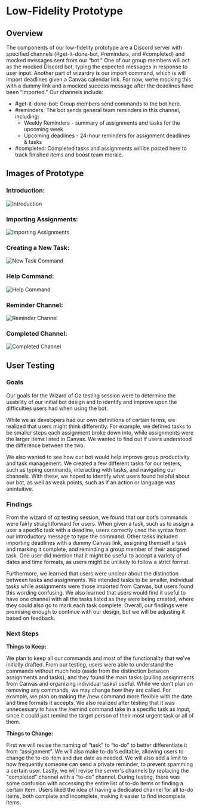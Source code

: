 # Low-Fidelity Prototype

## Overview
The components of our low-fidelity prototype are a Discord server with specified channels (#get-it-done-bot, #reminders, and #completed) and mocked messages sent from our “bot.” One of our group members will act as the mocked Discord bot, typing the expected messages in response to user input. Another part of wizardry is our import command, which is will import deadlines given a Canvas calendar link. For now, we’re mocking this with a dummy link and a mocked success message after the deadlines have been “imported.”
Our channels include:
- #get-it-done-bot: Group members send commands to the bot here. 
- #reminders: The bot sends general team reminders in this channel, including:
  - Weekly Reminders - summary of assignments and tasks for the upcoming week
  - Upcoming deadlines - 24-hour reminders for assignment deadlines & tasks 
- #completed: Completed tasks and assignments will be posted here to track finished items and boost team morale.

## Images of Prototype
### Introduction:
![Introduction](./intro.png)

### Importing Assignments:
![Importing Assignments](./import.png)

### Creating a New Task:
![New Task Command](./new.png)

### Help Command:
![Help Command](./help.png)

### Reminder Channel:
![Reminder Channel](./reminder.png)

### Completed Channel:
![Completed Channel](./completed.png)

## User Testing
### Goals
Our goals for the Wizard of Oz testing session were to determine the usability of our initial bot design and to identify and improve upon the difficulties users had when using the bot. 

While we as developers had our own definitions of certain terms, we realized that users might think differently. For example, we defined tasks to be smaller steps each assignment broke down into, while assignments were the larger items listed in Canvas. We wanted to find out if users understood the difference between the two.

We also wanted to see how our bot would help improve group productivity and task management. We created a few different tasks for our testers, such as typing commands, interacting with tasks, and navigating our channels. With these, we hoped to identify what users found helpful about our bot, as well as weak points, such as if an action or language was unintuitive. 

### Findings
From the wizard of oz testing session, we found that our bot's commands were fairly straightforward for users. When given a task, such as to assign a user a specific task with a deadline, users correctly used the syntax from our introductory message to type the command. Other tasks included importing deadlines with a dummy Canvas link, assigning themself a task and marking it complete, and reminding a group member of their assigned task. One user did mention that it might be useful to accept a variety of dates and time formats, as users might be unlikely to follow a strict format.

Furthermore, we learned that users were unclear about the distinction between tasks and assignments. We intended tasks to be smaller, individual tasks while assignments were those imported from Canvas, but users found this wording confusing. We also learned that users would find it useful to have one channel with all the tasks listed as they were being created, where they could also go to mark each task complete. Overall, our findings were promising enough to continue with our design, but we will be adjusting it based on feedback.

### Next Steps
**Things to Keep:**

We plan to keep all our commands and most of the functionality that we’ve initially drafted. From our testing, users were able to understand the commands without much help (aside from the distinction between assignments and tasks), and they found the main tasks (pulling assignments from Canvas and organizing individual tasks) useful. While we don’t plan on removing any commands, we may change how they are called. For example, we plan on making the /new command more flexible with the date and time formats it accepts. We also realized after testing that it was unnecessary to have the /remind command take in a specific task as input, since it could just remind the target person of their most urgent task or all of them.


**Things to Change:**

First we will revise the naming of “task” to “to-do” to better differentiate it from “assignment”. We will also make to-do's editable, allowing users to change the to-do item and due date as needed. We will also add a limit to how frequently someone can send a private reminder, to prevent spamming a certain user. Lastly, we will revise the server's channels by replacing the "completed" channel with a "to-do" channel. During testing, there was some confusion with accessing the entire list of to-do items or finding a certain item. Users liked the idea of having a dedicated channel for all to-do items, both complete and incomplete, making it easier to find incomplete items.
